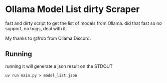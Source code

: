 # Ollama Model List dirty Scraper

fast and dirty script to get the list of models from Ollama.
did that fast so no support, no bugs, deal with it.

My thanks to @frob from Ollama Discord.


## Running
running it will generate a json result on the STDOUT

```shell
uv run main.py > model_list.json
``` 